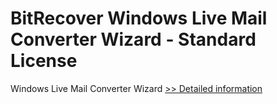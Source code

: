 # BitRecover Windows Live Mail Converter Wizard - Standard License
Windows Live Mail Converter Wizard
[>> Detailed information](https://secure.shareit.com/shareit/product.html?productid=300900433&affiliateid=200057808)